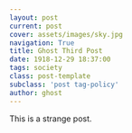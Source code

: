 ```yaml
---
layout: post
current: post
cover: assets/images/sky.jpg
navigation: True
title: Ghost Third Post
date: 1918-12-29 18:37:00
tags: society
class: post-template
subclass: 'post tag-policy'
author: ghost
---
```


This is a strange post.
